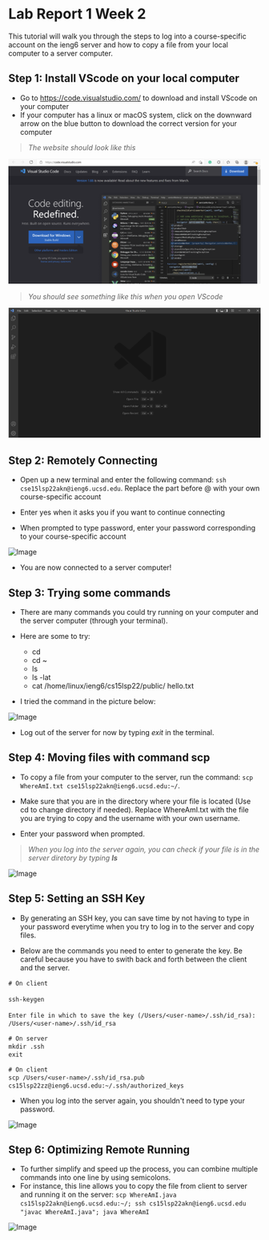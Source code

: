 # Lab Report 1 Week 2

This tutorial will walk you through the steps to log into a course-specific account on the ieng6 server and how to copy a file from your local computer to a server computer.

## Step 1: Install VScode on your local computer

* Go to https://code.visualstudio.com/ to download and install VScode on your computer
* If your computer has a linux or macOS system, click on the downward arrow on the blue button to download the correct version for your computer

> *The website should look like this*

![Image](lab1-step2.png)


> *You should see something like this when you open VScode*

![Image](lab-1-step-1.png)

## Step 2: Remotely Connecting

* Open up a new terminal and enter the following command: `ssh cse15lsp22akn@ieng6.ucsd.edu`. Replace the part before @ with your own course-specific account

* Enter yes when it asks you if you want to continue connecting

* When prompted to type password, enter your password corresponding to your course-specific account

![Image]()

* You are now connected to a server computer!

## Step 3: Trying some commands

* There are many commands you could try running on your computer and the server computer (through your terminal).

* Here are some to try:
    * cd 
    * cd ~
    * ls 
    * ls -lat
    * cat /home/linux/ieng6/cs15lsp22/public/ hello.txt
* I tried the command in the picture below:

![Image]()

* Log out of the server for now by typing *exit* in the terminal.

## Step 4: Moving files with command **scp**

* To copy a file from your computer to the server, run the command: `scp WhereAmI.txt cse15lsp22akn@ieng6.ucsd.edu:~/`.

* Make sure that you are in the directory where your file is located (Use cd to change directory if needed). Replace WhereAmI.txt with the file you are trying to copy and the username with your own username.

* Enter your password when prompted.

> *When you log into the server again, you can check if your file is in the server diretory by typing **ls***

![Image]()

## Step 5: Setting an SSH Key

* By generating an SSH key, you can save time by not having to type in your password everytime when you try to log in to the server and copy files.

* Below are the commands you need to enter to generate the key. Be careful because you have to swith back and forth between the client and the server.

```
# On client

ssh-keygen

Enter file in which to save the key (/Users/<user-name>/.ssh/id_rsa): /Users/<user-name>/.ssh/id_rsa
```

```
# On server
mkdir .ssh
exit
```

```
# On client
scp /Users/<user-name>/.ssh/id_rsa.pub cs15lsp22zz@ieng6.ucsd.edu:~/.ssh/authorized_keys
```

* When you log into the server again, you shouldn't need to type your password.

![Image]()

## Step 6: Optimizing Remote Running

* To further simplify and speed up the process, you can combine multiple commands into one line by using semicolons.
* For instance, this line allows you to copy the file from client to server and running it on the server:  `scp WhereAmI.java cs15lsp22akn@ieng6.ucsd.edu:~/; ssh cs15lsp22akn@ieng6.ucsd.edu "javac WhereAmI.java"; java WhereAmI`

![Image]()
